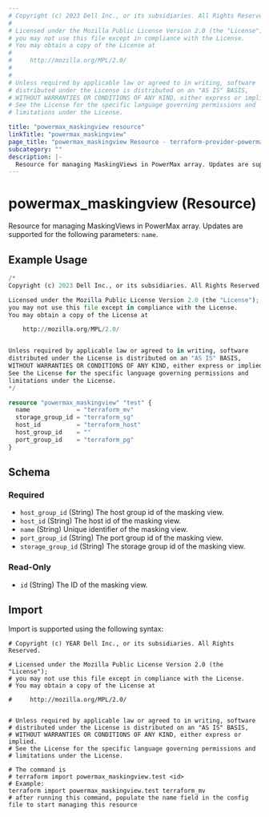 ```yaml
---
# Copyright (c) 2023 Dell Inc., or its subsidiaries. All Rights Reserved.
#
# Licensed under the Mozilla Public License Version 2.0 (the "License");
# you may not use this file except in compliance with the License.
# You may obtain a copy of the License at
#
#     http://mozilla.org/MPL/2.0/
#
#
# Unless required by applicable law or agreed to in writing, software
# distributed under the License is distributed on an "AS IS" BASIS,
# WITHOUT WARRANTIES OR CONDITIONS OF ANY KIND, either express or implied.
# See the License for the specific language governing permissions and
# limitations under the License.

title: "powermax_maskingview resource"
linkTitle: "powermax_maskingview"
page_title: "powermax_maskingview Resource - terraform-provider-powermax"
subcategory: ""
description: |-
  Resource for managing MaskingViews in PowerMax array. Updates are supported for the following parameters: name.
---
```


# powermax_maskingview (Resource)

Resource for managing MaskingViews in PowerMax array. Updates are supported for the following parameters: `name`.


## Example Usage

```terraform
/*
Copyright (c) 2023 Dell Inc., or its subsidiaries. All Rights Reserved.

Licensed under the Mozilla Public License Version 2.0 (the "License");
you may not use this file except in compliance with the License.
You may obtain a copy of the License at

    http://mozilla.org/MPL/2.0/


Unless required by applicable law or agreed to in writing, software
distributed under the License is distributed on an "AS IS" BASIS,
WITHOUT WARRANTIES OR CONDITIONS OF ANY KIND, either express or implied.
See the License for the specific language governing permissions and
limitations under the License.
*/

resource "powermax_maskingview" "test" {
  name             = "terraform_mv"
  storage_group_id = "terraform_sg"
  host_id          = "terraform_host"
  host_group_id    = ""
  port_group_id    = "terraform_pg"
}
```

<!-- schema generated by tfplugindocs -->
## Schema

### Required

- `host_group_id` (String) The host group id of the masking view.
- `host_id` (String) The host id of the masking view.
- `name` (String) Unique identifier of the masking view.
- `port_group_id` (String) The port group id of the masking view.
- `storage_group_id` (String) The storage group id of the masking view.

### Read-Only

- `id` (String) The ID of the masking view.

## Import

Import is supported using the following syntax:

```shell
# Copyright (c) YEAR Dell Inc., or its subsidiaries. All Rights Reserved.

# Licensed under the Mozilla Public License Version 2.0 (the "License");
# you may not use this file except in compliance with the License.
# You may obtain a copy of the License at

#     http://mozilla.org/MPL/2.0/


# Unless required by applicable law or agreed to in writing, software
# distributed under the License is distributed on an "AS IS" BASIS,
# WITHOUT WARRANTIES OR CONDITIONS OF ANY KIND, either express or implied.
# See the License for the specific language governing permissions and
# limitations under the License.

# The command is
# terraform import powermax_maskingview.test <id>
# Example:
terraform import powermax_maskingview.test terraform_mv
# after running this command, populate the name field in the config file to start managing this resource
```